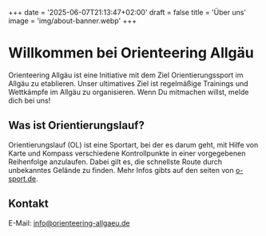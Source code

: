 +++
date = '2025-06-07T21:13:47+02:00'
draft = false
title = 'Über uns'
image = 'img/about-banner.webp'
+++

# Willkommen bei Orienteering Allgäu

Orienteering Allgäu ist eine Initiative mit dem Ziel Orientierungssport im Allgäu zu etablieren. Unser ultimatives
Ziel ist regelmäßige Trainings und Wettkämpfe im Allgäu zu organisieren. Wenn Du mitmachen willst, melde dich bei uns!

## Was ist Orientierungslauf?

Orientierungslauf (OL) ist eine Sportart, bei der es darum geht, mit Hilfe von Karte und Kompass verschiedene Kontrollpunkte in einer vorgegebenen Reihenfolge anzulaufen. Dabei gilt es, die schnellste Route durch unbekanntes Gelände zu finden. Mehr Infos gibts auf den seiten von [o-sport.de](https://o-sport.de/ol/informationen/was-ist-ol/).

## Kontakt

E-Mail: info@orienteering-allgaeu.de
